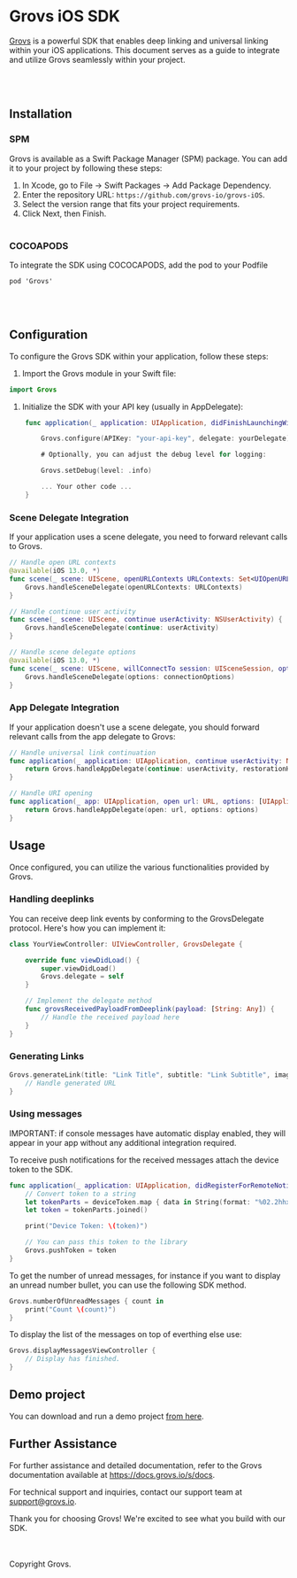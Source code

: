 # Grovs iOS SDK

[Grovs](https://grovs.io) is a powerful SDK that enables deep linking and universal linking within your iOS applications. This document serves as a guide to integrate and utilize Grovs seamlessly within your project.

<br />
<br />

## Installation

### SPM

Grovs is available as a Swift Package Manager (SPM) package. You can add it to your project by following these steps:

1. In Xcode, go to File -> Swift Packages -> Add Package Dependency.
2. Enter the repository URL: `https://github.com/grovs-io/grovs-iOS`.
3. Select the version range that fits your project requirements.
4. Click Next, then Finish.
   <br />
   <br />

### COCOAPODS

To integrate the SDK using COCOCAPODS, add the pod to your Podfile

```
pod 'Grovs'
```

<br />
<br />

## Configuration

To configure the Grovs SDK within your application, follow these steps:

1. Import the Grovs module in your Swift file:

```swift
import Grovs
```

1. Initialize the SDK with your API key (usually in AppDelegate):

```swift
    func application(_ application: UIApplication, didFinishLaunchingWithOptions launchOptions: [UIApplication.LaunchOptionsKey: Any]?) {

        Grovs.configure(APIKey: "your-api-key", delegate: yourDelegate)

        # Optionally, you can adjust the debug level for logging:

        Grovs.setDebug(level: .info)

        ... Your other code ...
    }
```

### Scene Delegate Integration

If your application uses a scene delegate, you need to forward relevant calls to Grovs.

```swift
// Handle open URL contexts
@available(iOS 13.0, *)
func scene(_ scene: UIScene, openURLContexts URLContexts: Set<UIOpenURLContext>) {
    Grovs.handleSceneDelegate(openURLContexts: URLContexts)
}

// Handle continue user activity
func scene(_ scene: UIScene, continue userActivity: NSUserActivity) {
    Grovs.handleSceneDelegate(continue: userActivity)
}

// Handle scene delegate options
@available(iOS 13.0, *)
func scene(_ scene: UIScene, willConnectTo session: UISceneSession, options connectionOptions: UIScene.ConnectionOptions) {
    Grovs.handleSceneDelegate(options: connectionOptions)
}

```

### App Delegate Integration

If your application doesn't use a scene delegate, you should forward relevant calls from the app delegate to Grovs:

```swift
// Handle universal link continuation
func application(_ application: UIApplication, continue userActivity: NSUserActivity, restorationHandler: @escaping ([UIUserActivityRestoring]?) -> Void) -> Bool {
    return Grovs.handleAppDelegate(continue: userActivity, restorationHandler: restorationHandler)
}

// Handle URI opening
func application(_ app: UIApplication, open url: URL, options: [UIApplication.OpenURLOptionsKey : Any] = [:]) -> Bool {
    return Grovs.handleAppDelegate(open: url, options: options)
}

```

## Usage

Once configured, you can utilize the various functionalities provided by Grovs.

### Handling deeplinks

You can receive deep link events by conforming to the GrovsDelegate protocol. Here's how you can implement it:

```swift
class YourViewController: UIViewController, GrovsDelegate {

    override func viewDidLoad() {
        super.viewDidLoad()
        Grovs.delegate = self
    }

    // Implement the delegate method
    func grovsReceivedPayloadFromDeeplink(payload: [String: Any]) {
        // Handle the received payload here
    }
}

```

### Generating Links

```swift
Grovs.generateLink(title: "Link Title", subtitle: "Link Subtitle", imageURL: "imageURL", data: ["key": "value"]) { url in
    // Handle generated URL
}

```

### Using messages

IMPORTANT: if console messages have automatic display enabled, they will appear in your app without any additional integration required.

To receive push notifications for the received messages attach the device token to the SDK.

```swift
func application(_ application: UIApplication, didRegisterForRemoteNotificationsWithDeviceToken deviceToken: Data) {
    // Convert token to a string
    let tokenParts = deviceToken.map { data in String(format: "%02.2hhx", data) }
    let token = tokenParts.joined()

    print("Device Token: \(token)")

    // You can pass this token to the library
    Grovs.pushToken = token
}
```

To get the number of unread messages, for instance if you want to display an unread number bullet, you can use the following SDK method.

```swift
Grovs.numberOfUnreadMessages { count in
    print("Count \(count)")
}
```

To display the list of the messages on top of everthing else use:

```swift
Grovs.displayMessagesViewController {
    // Display has finished.
}
```



## Demo project

You can download and run a demo project [from here](https://github.com/grovs-io/grovs-ios-example-app).

## Further Assistance

For further assistance and detailed documentation, refer to the Grovs documentation available at https://docs.grovs.io/s/docs.

For technical support and inquiries, contact our support team at [support@grovs.io](mailto:support@grovs.io).

Thank you for choosing Grovs! We're excited to see what you build with our SDK.

<br />
<br />
Copyright Grovs.
